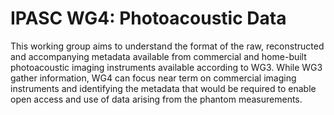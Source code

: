 # IPASC WG4: Photoacoustic Data #

This working group aims to understand the format of the raw, reconstructed and accompanying metadata available from commercial and home-built photoacoustic imaging instruments available according to WG3. While WG3 gather information, WG4 can focus near term on commercial imaging instruments and identifying the metadata that would be required to enable open access and use of data arising from the phantom measurements.
